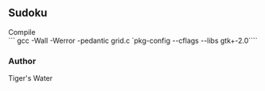 Sudoku  
---  

Compile  
``` gcc -Wall -Werror -pedantic grid.c `pkg-config --cflags --libs gtk+-2.0````

### Author
Tiger's Water
